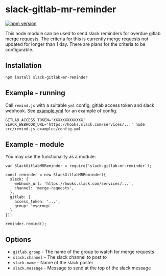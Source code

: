 # slack-gitlab-mr-reminder
[![npm version](https://badge.fury.io/js/slack-gitlab-mr-reminder.svg)](https://badge.fury.io/js/slack-gitlab-mr-reminder)

This node module can be used to send slack reminders for overdue gitlab merge requests. The criteria for this is currently merge requests not updated for longer than 1 day. There are plans for the criteria to be configurable.

## Installation
`
npm install slack-gitlab-mr-reminder
`

## Example - running
Call `remind.js` with a suitable `yml` config, gitlab access token and slack webhook. See [example.yml](examples/config.yml) for an example of config.

`
GITLAB_ACCESS_TOKEN='XXXXXXXXXXXXX' SLACK_WEBHOOK_URL='https://hooks.slack.com/services/...' node src/remind.js examples/config.yml 
`

## Example - module
You may use the functionality as a module:

```
var SlackGitlabMRReminder = require('slack-gitlab-mr-reminder');

const reminder = new SlackGitlabMRReminder({
  slack: {
    webhook_url: 'https://hooks.slack.com/services/...',
    channel: 'merge-requests',
  },
  gitlab: {
    access_token: '...',
    group: 'mygroup'
  }
});

reminder.remind();
```

## Options

- `gitlab.group` - The name of the group to watch for merge requests
- `slack.channel` - The slack channel to post to
- `slack.name` - Name of the slack poster
- `slack.message` - Message to send at the top of the slack message